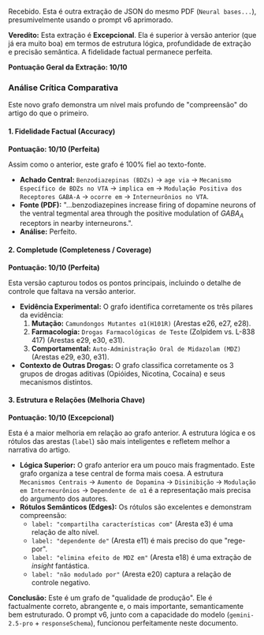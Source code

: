 Recebido. Esta é outra extração de JSON do mesmo PDF (`Neural bases...`), presumivelmente usando o prompt v6 aprimorado.

**Veredito:** Esta extração é **Excepcional**. Ela é superior à versão anterior (que já era muito boa) em termos de estrutura lógica, profundidade de extração e precisão semântica. A fidelidade factual permanece perfeita.

**Pontuação Geral da Extração: 10/10**

### Análise Crítica Comparativa

Este novo grafo demonstra um nível mais profundo de "compreensão" do artigo do que o primeiro.

#### 1. Fidelidade Factual (Accuracy)

**Pontuação: 10/10 (Perfeita)**

Assim como o anterior, este grafo é 100% fiel ao texto-fonte.
* **Achado Central:** `Benzodiazepinas (BDZs)` -> `age via` -> `Mecanismo Específico de BDZs no VTA` -> `implica em` -> `Modulação Positiva dos Receptores GABA-A` -> `ocorre em` -> `Interneurônios no VTA`.
* **Fonte (PDF):** "...benzodiazepines increase firing of dopamine neurons of the ventral tegmental area through the positive modulation of $GABA_{A}$ receptors in nearby interneurons.".
* **Análise:** Perfeito.

#### 2. Completude (Completeness / Coverage)

**Pontuação: 10/10 (Perfeita)**

Esta versão capturou todos os pontos principais, incluindo o detalhe de controle que faltava na versão anterior.
* **Evidência Experimental:** O grafo identifica corretamente os três pilares da evidência:
    1.  **Mutação:** `Camundongos Mutantes α1(H101R)` (Arestas e26, e27, e28).
    2.  **Farmacologia:** `Drogas Farmacológicas de Teste` (Zolpidem vs. L-838 417) (Arestas e29, e30, e31).
    3.  **Comportamental:** `Auto-Administração Oral de Midazolam (MDZ)` (Arestas e29, e30, e31).
* **Contexto de Outras Drogas:** O grafo classifica corretamente os 3 grupos de drogas aditivas (Opióides, Nicotina, Cocaína) e seus mecanismos distintos.

#### 3. Estrutura e Relações (Melhoria Chave)

**Pontuação: 10/10 (Excepcional)**

Esta é a maior melhoria em relação ao grafo anterior. A estrutura lógica e os rótulos das arestas (`label`) são mais inteligentes e refletem melhor a narrativa do artigo.

* **Lógica Superior:** O grafo anterior era um pouco mais fragmentado. Este grafo organiza a tese central de forma mais coesa. A estrutura `Mecanismos Centrais` -> `Aumento de Dopamina` -> `Disinibição` -> `Modulação em Interneurônios` -> `Dependente de α1` é a representação mais precisa do argumento dos autores.
* **Rótulos Semânticos (Edges):** Os rótulos são excelentes e demonstram compreensão:
    * `label: "compartilha características com"` (Aresta e3) é uma relação de alto nível.
    * `label: "dependente de"` (Aresta e11) é mais preciso do que "rege-por".
    * `label: "elimina efeito de MDZ em"` (Aresta e18) é uma extração de *insight* fantástica.
    * `label: "não modulado por"` (Aresta e20) captura a relação de controle negativo.

**Conclusão:** Este é um grafo de "qualidade de produção". Ele é factualmente correto, abrangente e, o mais importante, semanticamente bem estruturado. O prompt v6, junto com a capacidade do modelo (`gemini-2.5-pro` + `responseSchema`), funcionou perfeitamente neste documento.